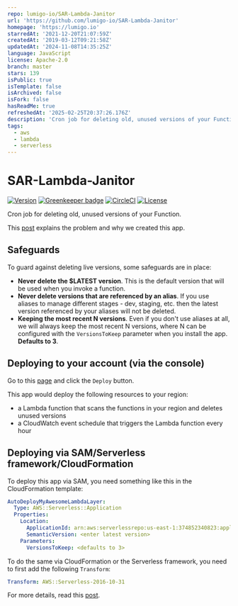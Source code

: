 ```yaml
---
repo: lumigo-io/SAR-Lambda-Janitor
url: 'https://github.com/lumigo-io/SAR-Lambda-Janitor'
homepage: 'https://lumigo.io'
starredAt: '2021-12-20T21:07:59Z'
createdAt: '2019-03-12T09:21:58Z'
updatedAt: '2024-11-08T14:35:25Z'
language: JavaScript
license: Apache-2.0
branch: master
stars: 139
isPublic: true
isTemplate: false
isArchived: false
isFork: false
hasReadMe: true
refreshedAt: '2025-02-25T20:37:26.176Z'
description: 'Cron job for deleting old, unused versions of your Function'
tags:
  - aws
  - lambda
  - serverless
---
```


# SAR-Lambda-Janitor

[![Version](https://img.shields.io/badge/semver-1.5.0-blue)](template.yml)
[![Greenkeeper badge](https://badges.greenkeeper.io/lumigo/SAR-Lambda-Janitor.svg)](https://greenkeeper.io/)
[![CircleCI](https://circleci.com/gh/lumigo-io/SAR-Lambda-Janitor.svg?style=svg)](https://circleci.com/gh/lumigo/SAR-Lambda-Janitor)
[![License](https://img.shields.io/badge/License-Apache%202.0-blue.svg)](LICENSE)

Cron job for deleting old, unused versions of your Function.

This [post](https://lumigo.io/blog/a-serverless-application-to-clean-up-old-deployment-packages/) explains the problem and why we created this app.

## Safeguards

To guard against deleting live versions, some safeguards are in place:

* **Never delete the $LATEST version**. This is the default version that will be used when you invoke a function.
* **Never delete versions that are  referenced by an alias**. If you use aliases to manage different stages - dev, staging, etc. then the latest version referenced by your aliases will not be deleted.
* **Keeping the most recent N versions**. Even if you don't use aliases at all, we will always keep the most recent N versions, where N can be configured with the `VersionsToKeep` parameter when you install the app. **Defaults to 3**.

## Deploying to your account (via the console)

Go to this [page](https://serverlessrepo.aws.amazon.com/applications/arn:aws:serverlessrepo:us-east-1:374852340823:applications~lambda-janitor) and click the `Deploy` button.

This app would deploy the following resources to your region:

* a Lambda function that scans the functions in your region and deletes unused versions
* a CloudWatch event schedule that triggers the Lambda function every hour

## Deploying via SAM/Serverless framework/CloudFormation

To deploy this app via SAM, you need something like this in the CloudFormation template:

```yml
AutoDeployMyAwesomeLambdaLayer:
  Type: AWS::Serverless::Application
  Properties:
    Location:
      ApplicationId: arn:aws:serverlessrepo:us-east-1:374852340823:applications/lambda-janitor
      SemanticVersion: <enter latest version>
    Parameters:
      VersionsToKeep: <defaults to 3>
```

To do the same via CloudFormation or the Serverless framework, you need to first add the following `Transform`:

```yml
Transform: AWS::Serverless-2016-10-31
```

For more details, read this [post](https://theburningmonk.com/2019/05/how-to-include-serverless-repository-apps-in-serverless-yml/).
